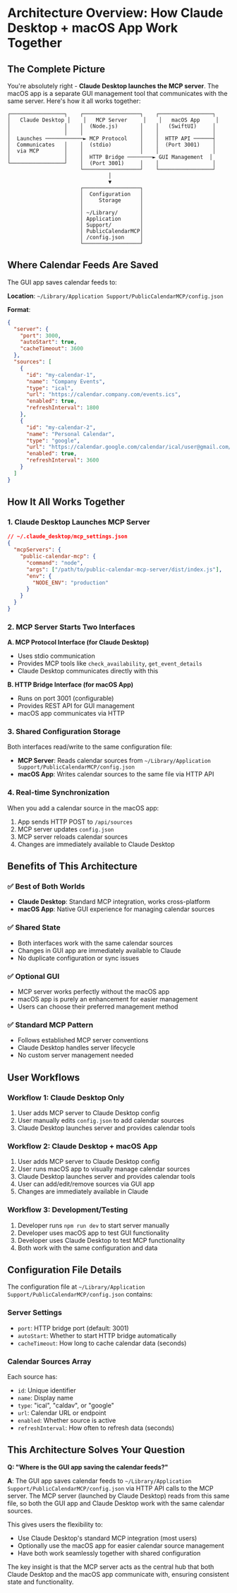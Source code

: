 # Architecture Overview: How Claude Desktop + macOS App Work Together

## The Complete Picture

You're absolutely right - **Claude Desktop launches the MCP server**. The macOS app is a separate GUI management tool that communicates with the same server. Here's how it all works together:

```
┌─────────────────┐    ┌──────────────────┐    ┌─────────────────┐
│   Claude Desktop │    │   MCP Server     │    │   macOS App     │
│                 │    │  (Node.js)       │    │   (SwiftUI)     │
│                 │    │                  │    │                 │
│  Launches ────────────► MCP Protocol    │    │  HTTP API ──────┤
│  Communicates   │    │  (stdio)         │    │  (Port 3001)    │
│  via MCP        │    │                  │    │                 │
│                 │    │  HTTP Bridge ────────► GUI Management  │
└─────────────────┘    │  (Port 3001)     │    │                 │
                       └──────────────────┘    └─────────────────┘
                                │
                                ▼
                       ┌──────────────────┐
                       │  Configuration   │
                       │     Storage      │
                       │                  │
                       │ ~/Library/       │
                       │ Application      │
                       │ Support/         │
                       │ PublicCalendarMCP│
                       │ /config.json     │
                       └──────────────────┘
```

## Where Calendar Feeds Are Saved

The GUI app saves calendar feeds to:

**Location**: `~/Library/Application Support/PublicCalendarMCP/config.json`

**Format**:
```json
{
  "server": {
    "port": 3000,
    "autoStart": true,
    "cacheTimeout": 3600
  },
  "sources": [
    {
      "id": "my-calendar-1",
      "name": "Company Events",
      "type": "ical",
      "url": "https://calendar.company.com/events.ics",
      "enabled": true,
      "refreshInterval": 1800
    },
    {
      "id": "my-calendar-2", 
      "name": "Personal Calendar",
      "type": "google",
      "url": "https://calendar.google.com/calendar/ical/user@gmail.com/public/basic.ics",
      "enabled": true,
      "refreshInterval": 3600
    }
  ]
}
```

## How It All Works Together

### 1. Claude Desktop Launches MCP Server
```json
// ~/.claude_desktop/mcp_settings.json
{
  "mcpServers": {
    "public-calendar-mcp": {
      "command": "node",
      "args": ["/path/to/public-calendar-mcp-server/dist/index.js"],
      "env": {
        "NODE_ENV": "production"
      }
    }
  }
}
```

### 2. MCP Server Starts Two Interfaces

**A. MCP Protocol Interface (for Claude Desktop)**
- Uses stdio communication
- Provides MCP tools like `check_availability`, `get_event_details`
- Claude Desktop communicates directly with this

**B. HTTP Bridge Interface (for macOS App)**
- Runs on port 3001 (configurable)
- Provides REST API for GUI management
- macOS app communicates via HTTP

### 3. Shared Configuration Storage

Both interfaces read/write to the same configuration file:
- **MCP Server**: Reads calendar sources from `~/Library/Application Support/PublicCalendarMCP/config.json`
- **macOS App**: Writes calendar sources to the same file via HTTP API

### 4. Real-time Synchronization

When you add a calendar source in the macOS app:
1. App sends HTTP POST to `/api/sources`
2. MCP server updates `config.json`
3. MCP server reloads calendar sources
4. Changes are immediately available to Claude Desktop

## Benefits of This Architecture

### ✅ Best of Both Worlds
- **Claude Desktop**: Standard MCP integration, works cross-platform
- **macOS App**: Native GUI experience for managing calendar sources

### ✅ Shared State
- Both interfaces work with the same calendar sources
- Changes in GUI app are immediately available to Claude
- No duplicate configuration or sync issues

### ✅ Optional GUI
- MCP server works perfectly without the macOS app
- macOS app is purely an enhancement for easier management
- Users can choose their preferred management method

### ✅ Standard MCP Pattern
- Follows established MCP server conventions
- Claude Desktop handles server lifecycle
- No custom server management needed

## User Workflows

### Workflow 1: Claude Desktop Only
1. User adds MCP server to Claude Desktop config
2. User manually edits `config.json` to add calendar sources
3. Claude Desktop launches server and provides calendar tools

### Workflow 2: Claude Desktop + macOS App
1. User adds MCP server to Claude Desktop config
2. User runs macOS app to visually manage calendar sources
3. Claude Desktop launches server and provides calendar tools
4. User can add/edit/remove sources via GUI app
5. Changes are immediately available in Claude

### Workflow 3: Development/Testing
1. Developer runs `npm run dev` to start server manually
2. Developer uses macOS app to test GUI functionality
3. Developer uses Claude Desktop to test MCP functionality
4. Both work with the same configuration and data

## Configuration File Details

The configuration file at `~/Library/Application Support/PublicCalendarMCP/config.json` contains:

### Server Settings
- `port`: HTTP bridge port (default: 3001)
- `autoStart`: Whether to start HTTP bridge automatically
- `cacheTimeout`: How long to cache calendar data (seconds)

### Calendar Sources Array
Each source has:
- `id`: Unique identifier
- `name`: Display name
- `type`: "ical", "caldav", or "google"
- `url`: Calendar URL or endpoint
- `enabled`: Whether source is active
- `refreshInterval`: How often to refresh data (seconds)

## This Architecture Solves Your Question

**Q: "Where is the GUI app saving the calendar feeds?"**

**A**: The GUI app saves calendar feeds to `~/Library/Application Support/PublicCalendarMCP/config.json` via HTTP API calls to the MCP server. The MCP server (launched by Claude Desktop) reads from this same file, so both the GUI app and Claude Desktop work with the same calendar sources.

This gives users the flexibility to:
- Use Claude Desktop's standard MCP integration (most users)
- Optionally use the macOS app for easier calendar source management
- Have both work seamlessly together with shared configuration

The key insight is that the MCP server acts as the central hub that both Claude Desktop and the macOS app communicate with, ensuring consistent state and functionality.